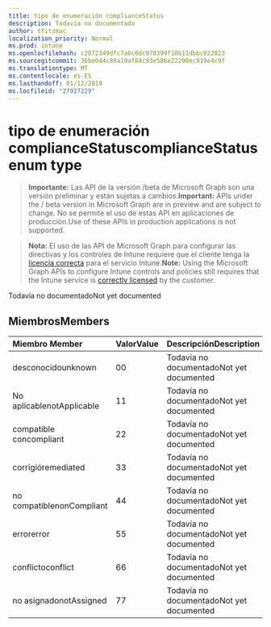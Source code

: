```yaml
---
title: tipo de enumeración complianceStatus
description: Todavía no documentado
author: tfitzmac
localization_priority: Normal
ms.prod: intune
ms.openlocfilehash: c2072349dfc7a6c0dc070399f10b11dbbc022023
ms.sourcegitcommit: 36be044c89a19af84c93e586e22200ec919e4c9f
ms.translationtype: MT
ms.contentlocale: es-ES
ms.lasthandoff: 01/12/2019
ms.locfileid: "27927229"
---
```

# <a name="compliancestatus-enum-type"></a><span data-ttu-id="c8fb0-103">tipo de enumeración complianceStatus</span><span class="sxs-lookup"><span data-stu-id="c8fb0-103">complianceStatus enum type</span></span>

> <span data-ttu-id="c8fb0-104">**Importante:** Las API de la versión /beta de Microsoft Graph son una versión preliminar y están sujetas a cambios.</span><span class="sxs-lookup"><span data-stu-id="c8fb0-104">**Important:** APIs under the / beta version in Microsoft Graph are in preview and are subject to change.</span></span> <span data-ttu-id="c8fb0-105">No se permite el uso de estas API en aplicaciones de producción.</span><span class="sxs-lookup"><span data-stu-id="c8fb0-105">Use of these APIs in production applications is not supported.</span></span>

> <span data-ttu-id="c8fb0-106">**Nota:** El uso de las API de Microsoft Graph para configurar las directivas y los controles de Intune requiere que el cliente tenga la [licencia correcta](https://go.microsoft.com/fwlink/?linkid=839381) para el servicio Intune.</span><span class="sxs-lookup"><span data-stu-id="c8fb0-106">**Note:** Using the Microsoft Graph APIs to configure Intune controls and policies still requires that the Intune service is [correctly licensed](https://go.microsoft.com/fwlink/?linkid=839381) by the customer.</span></span>

<span data-ttu-id="c8fb0-107">Todavía no documentado</span><span class="sxs-lookup"><span data-stu-id="c8fb0-107">Not yet documented</span></span>
## <a name="members"></a><span data-ttu-id="c8fb0-108">Miembros</span><span class="sxs-lookup"><span data-stu-id="c8fb0-108">Members</span></span>
|<span data-ttu-id="c8fb0-109">Miembro	</span><span class="sxs-lookup"><span data-stu-id="c8fb0-109">Member</span></span>|<span data-ttu-id="c8fb0-110">Valor</span><span class="sxs-lookup"><span data-stu-id="c8fb0-110">Value</span></span>|<span data-ttu-id="c8fb0-111">Descripción</span><span class="sxs-lookup"><span data-stu-id="c8fb0-111">Description</span></span>|
|:---|:---|:---|
|<span data-ttu-id="c8fb0-112">desconocido</span><span class="sxs-lookup"><span data-stu-id="c8fb0-112">unknown</span></span>|<span data-ttu-id="c8fb0-113">0</span><span class="sxs-lookup"><span data-stu-id="c8fb0-113">0</span></span>|<span data-ttu-id="c8fb0-114">Todavía no documentado</span><span class="sxs-lookup"><span data-stu-id="c8fb0-114">Not yet documented</span></span>|
|<span data-ttu-id="c8fb0-115">No aplicable</span><span class="sxs-lookup"><span data-stu-id="c8fb0-115">notApplicable</span></span>|<span data-ttu-id="c8fb0-116">1</span><span class="sxs-lookup"><span data-stu-id="c8fb0-116">1</span></span>|<span data-ttu-id="c8fb0-117">Todavía no documentado</span><span class="sxs-lookup"><span data-stu-id="c8fb0-117">Not yet documented</span></span>|
|<span data-ttu-id="c8fb0-118">compatible con</span><span class="sxs-lookup"><span data-stu-id="c8fb0-118">compliant</span></span>|<span data-ttu-id="c8fb0-119">2</span><span class="sxs-lookup"><span data-stu-id="c8fb0-119">2</span></span>|<span data-ttu-id="c8fb0-120">Todavía no documentado</span><span class="sxs-lookup"><span data-stu-id="c8fb0-120">Not yet documented</span></span>|
|<span data-ttu-id="c8fb0-121">corrigió</span><span class="sxs-lookup"><span data-stu-id="c8fb0-121">remediated</span></span>|<span data-ttu-id="c8fb0-122">3</span><span class="sxs-lookup"><span data-stu-id="c8fb0-122">3</span></span>|<span data-ttu-id="c8fb0-123">Todavía no documentado</span><span class="sxs-lookup"><span data-stu-id="c8fb0-123">Not yet documented</span></span>|
|<span data-ttu-id="c8fb0-124">no compatible</span><span class="sxs-lookup"><span data-stu-id="c8fb0-124">nonCompliant</span></span>|<span data-ttu-id="c8fb0-125">4</span><span class="sxs-lookup"><span data-stu-id="c8fb0-125">4</span></span>|<span data-ttu-id="c8fb0-126">Todavía no documentado</span><span class="sxs-lookup"><span data-stu-id="c8fb0-126">Not yet documented</span></span>|
|<span data-ttu-id="c8fb0-127">error</span><span class="sxs-lookup"><span data-stu-id="c8fb0-127">error</span></span>|<span data-ttu-id="c8fb0-128">5</span><span class="sxs-lookup"><span data-stu-id="c8fb0-128">5</span></span>|<span data-ttu-id="c8fb0-129">Todavía no documentado</span><span class="sxs-lookup"><span data-stu-id="c8fb0-129">Not yet documented</span></span>|
|<span data-ttu-id="c8fb0-130">conflicto</span><span class="sxs-lookup"><span data-stu-id="c8fb0-130">conflict</span></span>|<span data-ttu-id="c8fb0-131">6</span><span class="sxs-lookup"><span data-stu-id="c8fb0-131">6</span></span>|<span data-ttu-id="c8fb0-132">Todavía no documentado</span><span class="sxs-lookup"><span data-stu-id="c8fb0-132">Not yet documented</span></span>|
|<span data-ttu-id="c8fb0-133">no asignado</span><span class="sxs-lookup"><span data-stu-id="c8fb0-133">notAssigned</span></span>|<span data-ttu-id="c8fb0-134">7</span><span class="sxs-lookup"><span data-stu-id="c8fb0-134">7</span></span>|<span data-ttu-id="c8fb0-135">Todavía no documentado</span><span class="sxs-lookup"><span data-stu-id="c8fb0-135">Not yet documented</span></span>|





